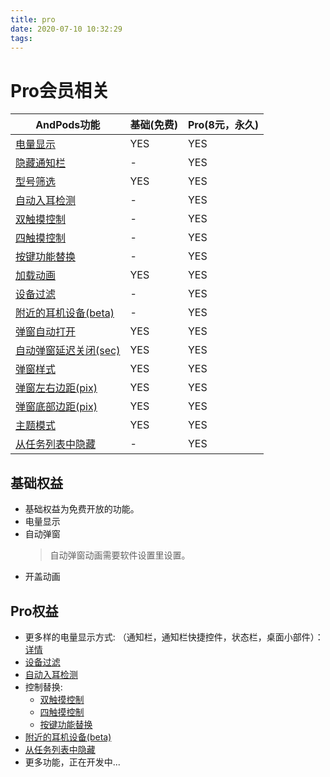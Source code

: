 ```yaml
---
title: pro
date: 2020-07-10 10:32:29
tags:
---
```


# Pro会员相关
AndPods功能 | 基础(免费) | Pro(8元，永久)
---- | --- | ---
[电量显示](/2020/07/09/normal/#应用没办法查看电量) | YES | YES
[隐藏通知栏](/2020/07/10/function-note/#隐藏通知栏) |  - | YES
[型号筛选](/2020/07/10/function-active/#型号筛选) |  YES | YES
[自动入耳检测](/2020/07/10/function-active/#自动入耳检测) |  - | YES
[双触摸控制](/2020/07/10/function-active/#双触摸控制) |  - | YES
[四触摸控制](/2020/07/10/function-active/#四触摸控制) |  - | YES
[按键功能替换](/2020/07/10/function-active/#按键功能替换) |  - | YES
[加载动画](/2020/07/10/function-active/#加载动画) |  YES | YES
[设备过滤](/2020/07/10/function-active/#设备过滤) |  - | YES
[附近的耳机设备(beta)](/2020/07/10/function-active/#附近的耳机设备-beta) |  - | YES
[弹窗自动打开](/2020/07/10/function-interface/#弹窗自动打开) |  YES | YES
[自动弹窗延迟关闭(sec)](/2020/07/10/function-interface/#自动弹窗延迟关闭-sec) |  YES | YES
[弹窗样式](/2020/07/10/function-interface/#弹窗样式) |  YES | YES
[弹窗左右边距(pix)](/2020/07/10/function-interface/#弹窗左右边距-pix) |  YES | YES
[弹窗底部边距(pix)](/2020/07/10/function-interface/#弹窗底部边距-pix) |  YES | YES
[主题模式](/2020/07/10/function-interface/#主题模式) |  YES | YES
[从任务列表中隐藏](/2020/07/10/function-interface/#从任务列表中隐藏) |  - | YES

## 基础权益
* 基础权益为免费开放的功能。
* 电量显示
* 自动弹窗
    > 自动弹窗动画需要软件设置里设置。
* 开盖动画

## Pro权益
* 更多样的电量显示方式: （通知栏，通知栏快捷控件，状态栏，桌面小部件）： [详情](/2020/07/10/function-interface/)
* [设备过滤](/2020/07/10/function-active/#设备过滤)
* [自动入耳检测](/2020/07/10/function-active/#自动入耳检测)
* 控制替换: 
    * [双触摸控制](/2020/07/10/function-active/#双触摸控制)
    * [四触摸控制](/2020/07/10/function-active/#四触摸控制)
    * [按键功能替换](/2020/07/10/function-active/#按键功能替换)
* [附近的耳机设备(beta)](/2020/07/10/function-active/#附近的耳机设备-beta)
* [从任务列表中隐藏](/2020/07/10/function-interface/#从任务列表中隐藏)
* 更多功能，正在开发中...
